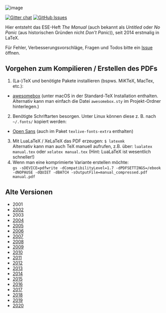 ![image](https://i.imgur.com/F1xvalU.png)

[![Gitter chat](https://img.shields.io/badge/gitter-fsr%2Fnopanic-brightgreen.svg)](https://gitter.im/fsr/nopanic)
[![GitHub Issues](https://img.shields.io/github/issues/fsr/nopanic.svg)](https://github.com/fsr/nopanic/issues)

Hier entsteht das ESE-Heft *The Manual* (auch bekannt als *Untitled* oder *No Panic* (aus historischen Gründen nicht *Don't Panic*)), seit 2014 erstmalig in LaTeX.

Für Fehler, Verbesserungsvorschläge, Fragen und Todos bitte ein [Issue](https://github.com/fsr/nopanic/issues/new) öffnen.

## Vorgehen zum Kompilieren / Erstellen des PDFs


1. (La-)TeX und benötigte Pakete installieren (bspws. MiKTeX, MacTex, etc.):
  * [awesomebox](https://ctan.org/pkg/awesomebox) (unter macOS in der Standard-TeX Installation enthalten. Alternativ kann man einfach die Datei `awesomebox.sty` im Projekt-Ordner hinterlegen.)
2. Benötigte Schriftarten besorgen. Unter Linux können diese z. B. nach `~/.fonts/` kopiert werden:
  * [Open Sans](https://www.fontsquirrel.com/fonts/open-sans) (auch im Paket `texlive-fonts-extra` enthalten)
3. Mit LuaLaTeX / XeLaTeX das PDF erzeugen:
  `$ latexmk`  
  Alternativ kann man auch TeX manuell aufrufen, z.B. über:
  `lualatex manual.tex` oder `xelatex manual.tex` (Hint: LuaLaTeX ist wesentlich schneller!)
4. Wenn man eine komprimierte Variante erstellen möchte:  
  `gs -sDEVICE=pdfwrite -dCompatibilityLevel=1.7 -dPDFSETTINGS=/ebook -dNOPAUSE -dQUIET -dBATCH -sOutputFile=manual_compressed.pdf manual.pdf`


## Alte Versionen

- 2001
- [2002](http://users.ifsr.de/~koeltzsch/nopanic/nopanic2002.pdf)
- 2003
- [2004](http://users.ifsr.de/~koeltzsch/nopanic/nopanic2004.pdf)
- [2005](http://users.ifsr.de/~koeltzsch/nopanic/nopanic2005.pdf)
- [2006](http://users.ifsr.de/~koeltzsch/nopanic/nopanic2006.pdf)
- [2007](http://users.ifsr.de/~koeltzsch/nopanic/nopanic2007.pdf)
- [2008](http://users.ifsr.de/~koeltzsch/nopanic/nopanic2008.pdf)
- [2009](http://users.ifsr.de/~koeltzsch/nopanic/nopanic2009.pdf)
- [2010](http://users.ifsr.de/~koeltzsch/nopanic/nopanic2010.pdf)
- [2011](http://users.ifsr.de/~koeltzsch/nopanic/nopanic2011.pdf)
- [2012](http://users.ifsr.de/~koeltzsch/nopanic/nopanic2012.pdf)
- [2013](http://users.ifsr.de/~koeltzsch/nopanic/nopanic2013.pdf)
- [2014](https://github.com/fsr/nopanic/releases/tag/v2014)
- [2015](https://github.com/fsr/nopanic/releases/tag/v2015)
- [2016](https://github.com/fsr/nopanic/releases/tag/v2016)
- [2017](https://github.com/fsr/nopanic/releases/tag/v2017)
- [2018](https://github.com/fsr/nopanic/releases/tag/v2018)
- [2019](https://github.com/fsr/nopanic/releases/tag/v2019)
- [2020](https://github.com/fsr/nopanic/releases/tag/v2020)
